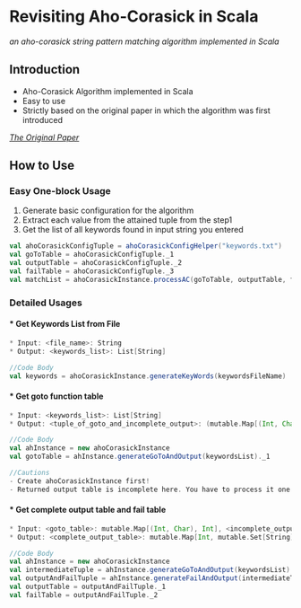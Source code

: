 # Revisiting Aho-Corasick in Scala
*an aho-corasick string pattern matching algorithm implemented in Scala*

## Introduction 
* Aho-Corasick Algorithm implemented in Scala
* Easy to use
* Strictly based on the original paper in which the algorithm was first introduced

*[The Original Paper <Efficient String Matching: An Aid to Bibliographic Search>](http://citeseerx.ist.psu.edu/viewdoc/download?doi=10.1.1.96.4671&rep=rep1&type=pdf)*

## How to Use

### Easy One-block Usage
1. Generate basic configuration for the algorithm
2. Extract each value from the attained tuple from the step1
3. Get the list of all keywords found in input string you entered 

```Scala
val ahoCorasickConfigTuple = ahoCorasickConfigHelper("keywords.txt")
val goToTable = ahoCorasickConfigTuple._1
val outputTable = ahoCorasickConfigTuple._2
val failTable = ahoCorasickConfigTuple._3
val matchList = ahoCorasickInstance.processAC(goToTable, outputTable, failTable, inputStr)
```

### Detailed Usages

#### * Get Keywords List from File

```Scala
* Input: <file_name>: String
* Output: <keywords_list>: List[String]

//Code Body
val keywords = ahoCorasickInstance.generateKeyWords(keywordsFileName)
```

#### * Get goto function table

```Scala
* Input: <keywords_list>: List[String]
* Output: <tuple_of_goto_and_incomplete_output>: (mutable.Map[(Int, Char), Int],mutable.Map[Int, mutable.Set[String]])

//Code Body
val ahInstance = new ahoCorasickInstance
val gotoTable = ahInstance.generateGoToAndOutput(keywordsList)._1

//Cautions
- Create ahoCorasickInstance first!
- Returned output table is incomplete here. You have to process it one more time. (See the next)
```

#### * Get complete output table and fail table

```Scala
* Input: <goto_table>: mutable.Map[(Int, Char), Int], <incomplete_output_table>: mutable.Map[Int, mutable.Set[String]]
* Output: <complete_output_table>: mutable.Map[Int, mutable.Set[String]], <fail_table>: mutable.Map[Int, Int]

//Code Body
val ahInstance = new ahoCorasickInstance
val intermediateTuple = ahInstance.generateGoToAndOutput(keywordsList)
val outputAndFailTuple = ahInstance.generateFailAndOutput(intermediateTuple._1, intermediateTuple._2)
val outputTable = outputAndFailTuple._1
val failTable = outputAndFailTuple._2
```
